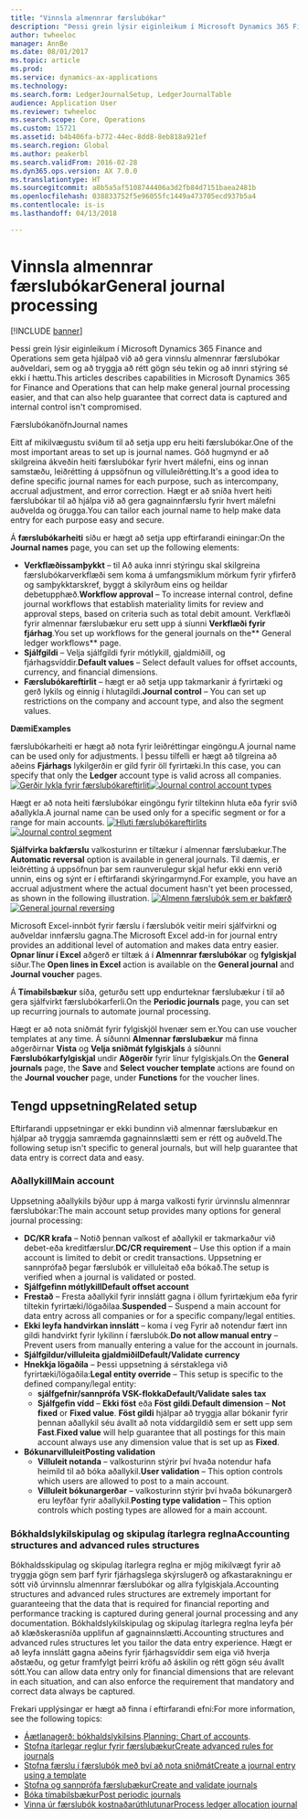```yaml
---
title: "Vinnsla almennrar færslubókar"
description: "Þessi grein lýsir eiginleikum í Microsoft Dynamics 365 Finance and Operations sem geta hjálpað við að gera vinnslu almennrar færslubókar auðveldari, sem og að tryggja að rétt gögn séu tekin og að innri stýring sé ekki í hættu."
author: twheeloc
manager: AnnBe
ms.date: 08/01/2017
ms.topic: article
ms.prod: 
ms.service: dynamics-ax-applications
ms.technology: 
ms.search.form: LedgerJournalSetup, LedgerJournalTable
audience: Application User
ms.reviewer: twheeloc
ms.search.scope: Core, Operations
ms.custom: 15721
ms.assetid: b4b406fa-b772-44ec-8dd8-8eb818a921ef
ms.search.region: Global
ms.author: peakerbl
ms.search.validFrom: 2016-02-28
ms.dyn365.ops.version: AX 7.0.0
ms.translationtype: HT
ms.sourcegitcommit: a8b5a5af5108744406a3d2fb84d7151baea2481b
ms.openlocfilehash: 038833752f5e96055fc1449a473705ecd937b5a4
ms.contentlocale: is-is
ms.lasthandoff: 04/13/2018

---
```


# <a name="general-journal-processing"></a><span data-ttu-id="45026-103">Vinnsla almennrar færslubókar</span><span class="sxs-lookup"><span data-stu-id="45026-103">General journal processing</span></span>

[!INCLUDE [banner](../includes/banner.md)]

<span data-ttu-id="45026-104">Þessi grein lýsir eiginleikum í Microsoft Dynamics 365 Finance and Operations sem geta hjálpað við að gera vinnslu almennrar færslubókar auðveldari, sem og að tryggja að rétt gögn séu tekin og að innri stýring sé ekki í hættu.</span><span class="sxs-lookup"><span data-stu-id="45026-104">This articles describes capabilities in Microsoft Dynamics 365 for Finance and Operations that can help make general journal processing easier, and that can also help guarantee that correct data is captured and internal control isn't compromised.</span></span>  

<span data-ttu-id="45026-105">Færslubókanöfn</span><span class="sxs-lookup"><span data-stu-id="45026-105">Journal names</span></span>

<span data-ttu-id="45026-106">Eitt af mikilvægustu sviðum til að setja upp eru heiti færslubókar.</span><span class="sxs-lookup"><span data-stu-id="45026-106">One of the most important areas to set up is journal names.</span></span> <span data-ttu-id="45026-107">Góð hugmynd er að skilgreina ákveðin heiti færslubókar fyrir hvert málefni, eins og innan samstæðu, leiðrétting á uppsöfnun og villuleiðrétting.</span><span class="sxs-lookup"><span data-stu-id="45026-107">It's a good idea to define specific journal names for each purpose, such as intercompany, accrual adjustment, and error correction.</span></span> <span data-ttu-id="45026-108">Hægt er að sníða hvert heiti færslubókar til að hjálpa við að gera gagnainnfærslu fyrir hvert málefni auðvelda og örugga.</span><span class="sxs-lookup"><span data-stu-id="45026-108">You can tailor each journal name to help make data entry for each purpose easy and secure.</span></span> 

<span data-ttu-id="45026-109">Á **færslubókarheiti** síðu er hægt að setja upp eftirfarandi einingar:</span><span class="sxs-lookup"><span data-stu-id="45026-109">On the **Journal names** page, you can set up the following elements:</span></span>

-   <span data-ttu-id="45026-110">**Verkflæðissamþykkt** – til Að auka innri stýringu skal skilgreina færslubókarverkflæði sem koma á umfangsmiklum mörkum fyrir yfirferð og samþykktarskref, byggt á skilyrðum eins og heildar debetupphæð.</span><span class="sxs-lookup"><span data-stu-id="45026-110">**Workflow approval** – To increase internal control, define journal workflows that establish materiality limits for review and approval steps, based on criteria such as total debit amount.</span></span> <span data-ttu-id="45026-111">Verkflæði fyrir almennar færslubækur eru sett upp á síunni **Verkflæði fyrir fjárhag**.</span><span class="sxs-lookup"><span data-stu-id="45026-111">You set up workflows for the general journals on the** General ledger workflows** page.</span></span>
-   <span data-ttu-id="45026-112">**Sjálfgildi** – Velja sjálfgildi fyrir mótlykill, gjaldmiðill, og fjárhagsvíddir.</span><span class="sxs-lookup"><span data-stu-id="45026-112">**Default values** – Select default values for offset accounts, currency, and financial dimensions.</span></span>
-   <span data-ttu-id="45026-113">**Færslubókareftirlit** – hægt er að setja upp takmarkanir á fyrirtæki og gerð lykils og einnig í hlutagildi.</span><span class="sxs-lookup"><span data-stu-id="45026-113">**Journal control** – You can set up restrictions on the company and account type, and also the segment values.</span></span> 

<span data-ttu-id="45026-114">**Dæmi**</span><span class="sxs-lookup"><span data-stu-id="45026-114">**Examples**</span></span>

<span data-ttu-id="45026-115">færslubókarheiti er hægt að nota fyrir leiðréttingar eingöngu.</span><span class="sxs-lookup"><span data-stu-id="45026-115">A journal name can be used only for adjustments.</span></span> <span data-ttu-id="45026-116">Í þessu tilfelli er hægt að tilgreina að aðeins **Fjárhags** lykilgerðin er gild fyrir öll fyrirtæki.</span><span class="sxs-lookup"><span data-stu-id="45026-116">In this case, you can specify that only the **Ledger** account type is valid across all companies.</span></span> <span data-ttu-id="45026-117">[![Gerðir lykla fyrir færslubókareftirlit](./media/journal-control-account-types1.png)](./media/journal-control-account-types1.png)</span><span class="sxs-lookup"><span data-stu-id="45026-117">[![Journal control account types](./media/journal-control-account-types1.png)](./media/journal-control-account-types1.png)</span></span>

<span data-ttu-id="45026-118">Hægt er að nota heiti færslubókar eingöngu fyrir tiltekinn hluta eða fyrir svið aðallykla.</span><span class="sxs-lookup"><span data-stu-id="45026-118">A journal name can be used only for a specific segment or for a range for main accounts.</span></span> <span data-ttu-id="45026-119">[![Hluti færslubókareftirlits](./media/journal-control-segment1.png)](./media/journal-control-segment1.png)</span><span class="sxs-lookup"><span data-stu-id="45026-119">[![Journal control segment](./media/journal-control-segment1.png)](./media/journal-control-segment1.png)</span></span>

<span data-ttu-id="45026-120">**Sjálfvirka bakfærslu** valkosturinn er tiltækur í almennar færslubækur.</span><span class="sxs-lookup"><span data-stu-id="45026-120">The **Automatic reversal** option is available in general journals.</span></span> <span data-ttu-id="45026-121">Til dæmis, er leiðrétting á uppsöfnun þar sem raunverulegur skjal hefur ekki enn verið unnin, eins og sýnt er í eftirfarandi skýringarmynd.</span><span class="sxs-lookup"><span data-stu-id="45026-121">For example, you have an accrual adjustment where the actual document hasn't yet been processed, as shown in the following illustration.</span></span>
<span data-ttu-id="45026-122">[![Almenn færslubók sem er bakfærð](./media/general-journal-reversing1.png)](./media/general-journal-reversing1.png)</span><span class="sxs-lookup"><span data-stu-id="45026-122">[![General journal reversing](./media/general-journal-reversing1.png)](./media/general-journal-reversing1.png)</span></span> 

<span data-ttu-id="45026-123">Microsoft Excel-innbót fyrir færslu í færslubók veitir meiri sjálfvirkni og auðveldar innfærslu gagna.</span><span class="sxs-lookup"><span data-stu-id="45026-123">The Microsoft Excel add-in for journal entry provides an additional level of automation and makes data entry easier.</span></span> <span data-ttu-id="45026-124">**Opnar línur í Excel** aðgerð er tiltæk á í **Almennrar færslubókar** og **fylgiskjal** síður.</span><span class="sxs-lookup"><span data-stu-id="45026-124">The **Open lines in Excel** action is available on the **General journal** and **Journal voucher** pages.</span></span> 

<span data-ttu-id="45026-125">Á **Tímabilsbækur** síða, geturðu sett upp endurteknar færslubækur í til að gera sjálfvirkt færslubókarferli.</span><span class="sxs-lookup"><span data-stu-id="45026-125">On the **Periodic journals** page, you can set up recurring journals to automate journal processing.</span></span> 

<span data-ttu-id="45026-126">Hægt er að nota sniðmát fyrir fylgiskjöl hvenær sem er.</span><span class="sxs-lookup"><span data-stu-id="45026-126">You can use voucher templates at any time.</span></span> <span data-ttu-id="45026-127">Á síðunni **Almennar færslubækur** má finna aðgerðirnar **Vista** og **Velja sniðmát fylgiskjals** á síðunni **Færslubókarfylgiskjal** undir **Aðgerðir** fyrir línur fylgiskjals.</span><span class="sxs-lookup"><span data-stu-id="45026-127">On the **General journals** page, the **Save** and **Select voucher template** actions are found on the **Journal voucher** page, under **Functions** for the voucher lines.</span></span>

## <a name="related-setup"></a><span data-ttu-id="45026-128">Tengd uppsetning</span><span class="sxs-lookup"><span data-stu-id="45026-128">Related setup</span></span>
<span data-ttu-id="45026-129">Eftirfarandi uppsetningar er ekki bundinn við almennar færslubækur en hjálpar að tryggja samræmda gagnainnslætti sem er rétt og auðveld.</span><span class="sxs-lookup"><span data-stu-id="45026-129">The following setup isn't specific to general journals, but will help guarantee that data entry is correct data and easy.</span></span>

### <a name="main-account"></a><span data-ttu-id="45026-130">Aðallykill</span><span class="sxs-lookup"><span data-stu-id="45026-130">Main account</span></span>

<span data-ttu-id="45026-131">Uppsetning aðallykils býður upp á marga valkosti fyrir úrvinnslu almennrar færslubókar:</span><span class="sxs-lookup"><span data-stu-id="45026-131">The main account setup provides many options for general journal processing:</span></span>

-   <span data-ttu-id="45026-132">**DC/KR krafa** – Notið þennan valkost ef aðallykil er takmarkaður við debet-eða kreditfærslur.</span><span class="sxs-lookup"><span data-stu-id="45026-132">**DC/CR requirement** – Use this option if a main account is limited to debit or credit transactions.</span></span> <span data-ttu-id="45026-133">Uppsetning er sannprófað þegar færslubók er villuleitað eða bókað.</span><span class="sxs-lookup"><span data-stu-id="45026-133">The setup is verified when a journal is validated or posted.</span></span>
-   <span data-ttu-id="45026-134">**Sjálfgefinn mótlykill**</span><span class="sxs-lookup"><span data-stu-id="45026-134">**Default offset account**</span></span>
-   <span data-ttu-id="45026-135">**Frestað** – Fresta aðallykil fyrir innslátt gagna í öllum fyrirtækjum eða fyrir tiltekin fyrirtæki/lögaðilaa.</span><span class="sxs-lookup"><span data-stu-id="45026-135">**Suspended** – Suspend a main account for data entry across all companies or for a specific company/legal entities.</span></span>
-   <span data-ttu-id="45026-136">**Ekki leyfa handvirkan innslátt** – koma í veg Fyrir að notendur fært inn gildi handvirkt fyrir lykilinn í færslubók.</span><span class="sxs-lookup"><span data-stu-id="45026-136">**Do not allow manual entry** – Prevent users from manually entering a value for the account in journals.</span></span>
-   <span data-ttu-id="45026-137">**Sjálfgildur/villuleita gjaldmiðil**</span><span class="sxs-lookup"><span data-stu-id="45026-137">**Default/Validate currency**</span></span>
-   <span data-ttu-id="45026-138">**Hnekkja lögaðila** – Þessi uppsetning á sérstaklega við fyrirtæki/lögaðila:</span><span class="sxs-lookup"><span data-stu-id="45026-138">**Legal entity override** – This setup is specific to the defined company/legal entity:</span></span>
    -   <span data-ttu-id="45026-139">**sjálfgefnir/sannprófa VSK-flokka**</span><span class="sxs-lookup"><span data-stu-id="45026-139">**Default/Validate sales tax**</span></span>
    -   <span data-ttu-id="45026-140">**Sjálfgefin vídd** – **Ekki föst** eða **Föst gildi**.</span><span class="sxs-lookup"><span data-stu-id="45026-140">**Default dimension** – **Not fixed** or **Fixed value**.</span></span> <span data-ttu-id="45026-141">**Föst gildi** hjálpar að tryggja allar bókanir fyrir þennan aðallykil séu ávallt að nota víddargildið sem er sett upp sem **Fast**.</span><span class="sxs-lookup"><span data-stu-id="45026-141">**Fixed value** will help guarantee that all postings for this main account always use any dimension value that is set up as **Fixed**.</span></span>
-   <span data-ttu-id="45026-142">**Bókunarvilluleit**</span><span class="sxs-lookup"><span data-stu-id="45026-142">**Posting validation**</span></span>
    -   <span data-ttu-id="45026-143">**Villuleit notanda** – valkosturinn stýrir því hvaða notendur hafa heimild til að bóka aðallykil.</span><span class="sxs-lookup"><span data-stu-id="45026-143">**User validation** – This option controls which users are allowed to post to a main account.</span></span>
    -   <span data-ttu-id="45026-144">**Villuleit bókunargerðar** – valkosturinn stýrir því hvaða bókunargerð eru leyfðar fyrir aðallykil.</span><span class="sxs-lookup"><span data-stu-id="45026-144">**Posting type validation** – This option controls which posting types are allowed for a main account.</span></span>

### <a name="accounting-structures-and-advanced-rules-structures"></a><span data-ttu-id="45026-145">Bókhaldslykilskipulag og skipulag ítarlegra reglna</span><span class="sxs-lookup"><span data-stu-id="45026-145">Accounting structures and advanced rules structures</span></span>

<span data-ttu-id="45026-146">Bókhaldsskipulag og skipulag ítarlegra reglna er mjög mikilvægt fyrir að tryggja gögn sem þarf fyrir fjárhagslega skýrslugerð og afkastarakningu er sótt við úrvinnslu almennrar færslubókar og allra fylgiskjala.</span><span class="sxs-lookup"><span data-stu-id="45026-146">Accounting structures and advanced rules structures are extremely important for guaranteeing that the data that is required for financial reporting and performance tracking is captured during general journal processing and any documentation.</span></span> <span data-ttu-id="45026-147">Bókhaldslykilskipulag og skipulag ítarlegra reglna leyfa þér að klæðskerasníða upplifun af gagnainnslætti.</span><span class="sxs-lookup"><span data-stu-id="45026-147">Accounting structures and advanced rules structures let you tailor the data entry experience.</span></span> <span data-ttu-id="45026-148">Hægt er að leyfa innslátt gagna aðeins fyrir fjárhagsvíddir sem eiga við hverja aðstæðu, og getur framfylgt þeirri kröfu að áskilin og rétt gögn séu ávallt sótt.</span><span class="sxs-lookup"><span data-stu-id="45026-148">You can allow data entry only for financial dimensions that are relevant in each situation, and can also enforce the requirement that mandatory and correct data always be captured.</span></span>

<span data-ttu-id="45026-149">Frekari upplýsingar er hægt að finna í eftirfarandi efni:</span><span class="sxs-lookup"><span data-stu-id="45026-149">For more information, see the following topics:</span></span>
- <span data-ttu-id="45026-150">[Áætlanagerð: bókhaldslykilsins](plan-chart-of-accounts.md).</span><span class="sxs-lookup"><span data-stu-id="45026-150">[Planning: Chart of accounts](plan-chart-of-accounts.md).</span></span> 
- [<span data-ttu-id="45026-151">Stofna ítarlegar reglur fyrir færslubækur</span><span class="sxs-lookup"><span data-stu-id="45026-151">Create advanced rules for journals</span></span>](tasks/create-advanced-rules-journals.md)
- [<span data-ttu-id="45026-152">Stofna færslu í færslubók með því að nota sniðmát</span><span class="sxs-lookup"><span data-stu-id="45026-152">Create a journal entry using a template</span></span>](tasks/create-journal-entry-template.md)
- [<span data-ttu-id="45026-153">Stofna og sannprófa færslubækur</span><span class="sxs-lookup"><span data-stu-id="45026-153">Create and validate journals</span></span>](tasks/create-validate-journals.md)
- [<span data-ttu-id="45026-154">Bóka tímabilsbækur</span><span class="sxs-lookup"><span data-stu-id="45026-154">Post periodic journals</span></span>](tasks/post-periodic-journals.md)
- [<span data-ttu-id="45026-155">Vinna úr færslubók kostnaðarúthlutunar</span><span class="sxs-lookup"><span data-stu-id="45026-155">Process ledger allocation journal</span></span>](tasks/process-ledger-allocation-journal.md)




